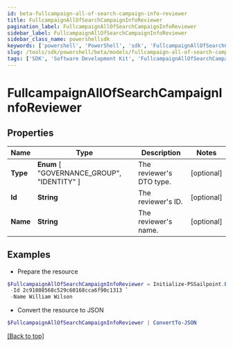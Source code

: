 ```yaml
---
id: beta-fullcampaign-all-of-search-campaign-info-reviewer
title: FullcampaignAllOfSearchCampaignInfoReviewer
pagination_label: FullcampaignAllOfSearchCampaignInfoReviewer
sidebar_label: FullcampaignAllOfSearchCampaignInfoReviewer
sidebar_class_name: powershellsdk
keywords: ['powershell', 'PowerShell', 'sdk', 'FullcampaignAllOfSearchCampaignInfoReviewer', 'BetaFullcampaignAllOfSearchCampaignInfoReviewer'] 
slug: /tools/sdk/powershell/beta/models/fullcampaign-all-of-search-campaign-info-reviewer
tags: ['SDK', 'Software Development Kit', 'FullcampaignAllOfSearchCampaignInfoReviewer', 'BetaFullcampaignAllOfSearchCampaignInfoReviewer']
---
```



# FullcampaignAllOfSearchCampaignInfoReviewer

## Properties

Name | Type | Description | Notes
------------ | ------------- | ------------- | -------------
**Type** |  **Enum** [  "GOVERNANCE_GROUP",    "IDENTITY" ] | The reviewer's DTO type. | [optional] 
**Id** | **String** | The reviewer's ID. | [optional] 
**Name** | **String** | The reviewer's name. | [optional] 

## Examples

- Prepare the resource
```powershell
$FullcampaignAllOfSearchCampaignInfoReviewer = Initialize-PSSailpoint.BetaFullcampaignAllOfSearchCampaignInfoReviewer  -Type IDENTITY `
 -Id 2c91808568c529c60168cca6f90c1313 `
 -Name William Wilson
```

- Convert the resource to JSON
```powershell
$FullcampaignAllOfSearchCampaignInfoReviewer | ConvertTo-JSON
```


[[Back to top]](#) 

